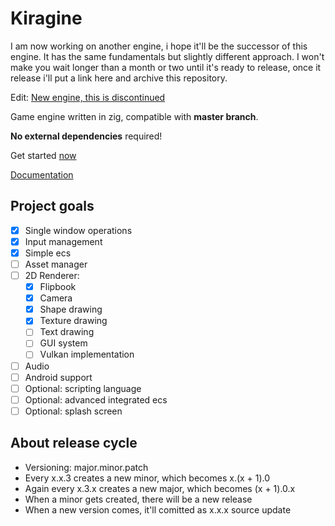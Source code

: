 # Kiragine
I am now working on another engine, i hope it'll be the successor of this engine. It has the same fundamentals but slightly different approach. I won't make you wait longer than a month or two until it's ready to release, once it release i'll put a link here and archive this repository.

Edit: [New engine, this is discontinued](https://github.com/Kiakra/Alka)


Game engine written in zig, compatible with **master branch**.

**No external dependencies** required!

Get started [now](https://github.com/Kiakra/Kiragine/blob/master/example-code.md)

[Documentation](https://github.com/Kiakra/Kiragine/blob/master/docs.md)

## Project goals
- [x] Single window operations
- [x] Input management
- [x] Simple ecs
- [ ] Asset manager
- [ ] 2D Renderer:
    - [x] Flipbook 
    - [x] Camera
    - [x] Shape drawing
    - [x] Texture drawing
    - [ ] Text drawing 
    - [ ] GUI system
    - [ ] Vulkan implementation
- [ ] Audio
- [ ] Android support
- [ ] Optional: scripting language 
- [ ] Optional: advanced integrated ecs 
- [ ] Optional: splash screen 

## About release cycle
* Versioning: major.minor.patch</li>
* Every x.x.3 creates a new minor, which becomes x.(x + 1).0
* Again every x.3.x creates a new major, which becomes (x + 1).0.x
* When a minor gets created, there will be a new release
* When a new version comes, it'll comitted as x.x.x source update
